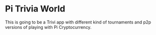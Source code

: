 # Pi Trivia World
This is going to be a Trivi app with different kind of tournaments and p2p versions of playing with Pi Cryptocurrency.
